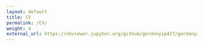 ```yaml
---
layout: default
title: CV
permalink: /CV/
weight: 4
external_url: https://nbviewer.jupyter.org/github/gordonyip427/gordonyip427.github.io/blob/master/_data/gordon_cv_academic.pdf
---
```

